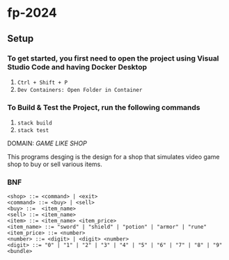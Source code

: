 # fp-2024

## Setup

### To get started, you first need to open the project using Visual Studio Code and having Docker Desktop
1. `Ctrl + Shift + P`
2. `Dev Containers: Open Folder in Container`

### To Build & Test the Project, run the following commands
1. `stack build`
2. `stack test`


 DOMAIN: *GAME LIKE SHOP*

This programs desging is the design for a shop that simulates video game shop to buy or sell various items.

### BNF
```
<shop> ::= <command> | <exit>
<command> ::= <buy> | <sell> 
<buy> ::=  <item_name>
<sell> ::= <item_name>
<item> ::= <item_name> <item_price>
<item_name> ::= "sword" | "shield" | "potion" | "armor" | "rune"
<item_price> ::= <number>
<number> ::= <digit> | <digit> <number>
<digit> ::= "0" | "1" | "2" | "3" | "4" | "5" | "6" | "7" | "8" | "9"
<bundle>
```
